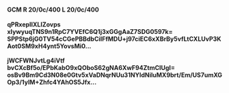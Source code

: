#### GCM R 20/0c/400 L 20/0c/400
**qPRxepIIXLIZovps**<br/>**xIywyuqTNS9n1RpC7YVEfC6Q1j3xGGgAaZ7SDG0597k=**<br/>**SPPStp6jG0TV54cCGePBBdbCiIFfMDU+j97ciEC6xXBrBy5vfLtCXLUvP3KAot0SM9xH4ynt5YovsMi0...**<br/><br/>
**jWCFWNJvtLg4iVtf**<br/>**bvCXcBf5o/EPbKabO9xQOboS62gNA6XwF94ZtmCIUgI=**<br/>**osBv9Bm9Cd3N08e0Gtv5xVaDNqrNUu31NYIdNiluMX9brt/Em/US7umXGOp3/1ylM+Zhfc4YAhOS5Jfx...**